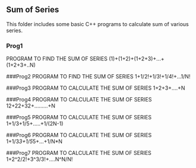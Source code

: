 ## Sum of Series
This folder includes some basic C++ programs to calculate sum of various series.

### Prog1
PROGRAM TO FIND THE SUM OF SERIES (1)+(1+2)+(1+2+3)+...+(1+2+3+..N)

###Prog2
PROGRAM TO FIND THE SUM OF SERIES 1+1/2!+1/3!+1/4!+...1/N!

###Prog3
PROGRAM TO CALCULATE THE SUM OF SERIES 1+2+3+….+N

###Prog4
PROGRAM TO CALCULATE THE SUM OF SERIES 12+22+32+………+N

###Prog5
PROGRAM TO CALCULATE THE SUM OF SERIES 1+1/3+1/5+…..+1/(2N-1)

###Prog6
PROGRAM TO CALCULATE THE SUM OF SERIES 1+1/3*3+1/5*5+...+1/N*N

###Prog7
PROGRAM TO CALCULATE THE SUM OF SERIES 1+2^2/2!+3^3/3!+….N^N/N!

